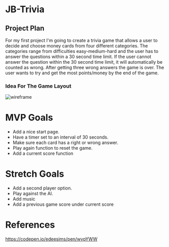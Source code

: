 # JB-Trivia

## Project Plan

For my first project I'm going to create a trivia game that allows a user to decide and choose money cards from four different categories. The categories range from difficulties easy-medium-hard and the user has to answer the questions within a 30 second time limit. If the user cannot answer the question within the 30 second time limit, it will automatically be counted as wrong. After getting three wrong answers the game is over. The user wants to try and get the most points/money by the end of the game.

### Idea For The Game Layout

![wireframe](https://user-images.githubusercontent.com/100392625/162041661-905decd4-4165-4b6d-a130-cebc8589f80c.jpeg)

# MVP Goals

- Add a nice start page.
- Have a timer set to an interval of 30 seconds.
- Make sure each card has a right or wrong answer.
- Play again function to reset the game.
- Add a current score function

# Stretch Goals

- Add a second player option.
- Play against the AI.
- Add music
- Add a previous game score under current score

# References 
https://codepen.io/edeesims/pen/wvpYWW